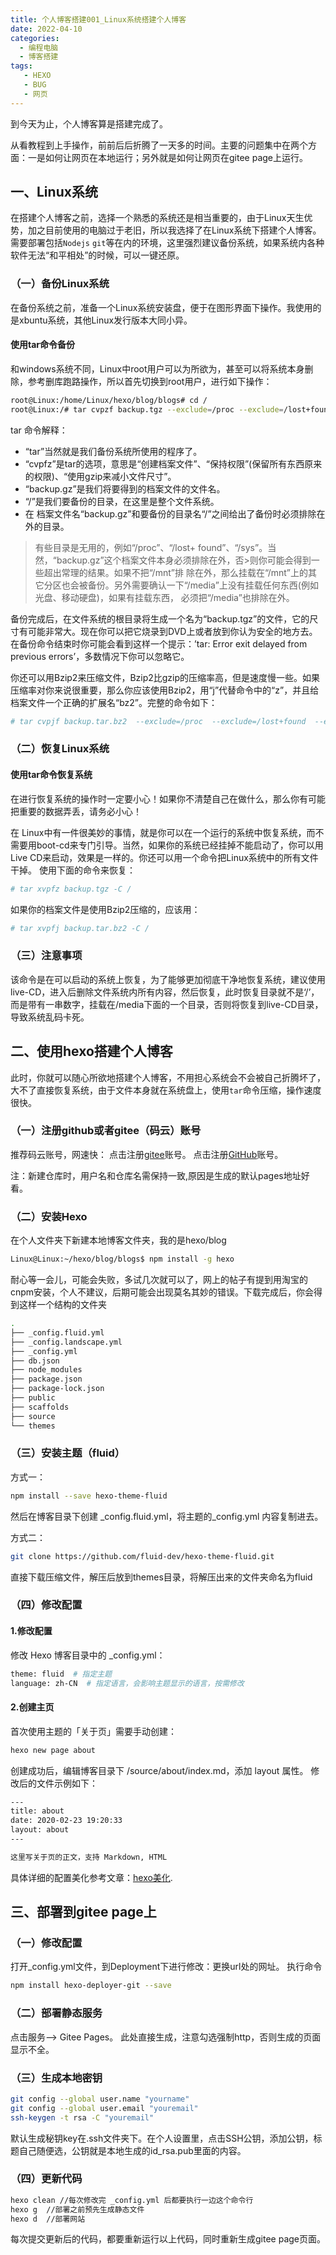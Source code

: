 ```yaml
---
title: 个人博客搭建001_Linux系统搭建个人博客
date: 2022-04-10 
categories:
  - 编程电脑
  - 博客搭建
tags: 
   - HEXO
   - BUG
   - 网页	
---
```

到今天为止，个人博客算是搭建完成了。
<!-- more -->
从看教程到上手操作，前前后后折腾了一天多的时间。主要的问题集中在两个方面：一是如何让网页在本地运行；另外就是如何让网页在gitee page上运行。

## 一、Linux系统

在搭建个人博客之前，选择一个熟悉的系统还是相当重要的，由于Linux天生优势，加之目前使用的电脑过于老旧，所以我选择了在Linux系统下搭建个人博客。需要部署包括`Nodejs` `git`等在内的环境，这里强烈建议备份系统，如果系统内各种软件无法“和平相处”的时候，可以一键还原。

### （一）备份Linux系统

在备份系统之前，准备一个Linux系统安装盘，便于在图形界面下操作。我使用的是xbuntu系统，其他Linux发行版本大同小异。

#### 使用tar命令备份

和windows系统不同，Linux中root用户可以为所欲为，甚至可以将系统本身删除，参考删库跑路操作，所以首先切换到root用户，进行如下操作：

```bash
root@Linux:/home/Linux/hexo/blog/blogs# cd /
root@Linux:/# tar cvpzf backup.tgz --exclude=/proc --exclude=/lost+found --exclude=/backup.tgz --exclude=/mnt --exclude=/sys /

```

tar 命令解释：

- “tar”当然就是我们备份系统所使用的程序了。
- “cvpfz”是tar的选项，意思是“创建档案文件”、“保持权限”(保留所有东西原来的权限)、“使用gzip来减小文件尺寸”。
- “backup.gz”是我们将要得到的档案文件的文件名。
- “/”是我们要备份的目录，在这里是整个文件系统。
- 在 档案文件名“backup.gz”和要备份的目录名“/”之间给出了备份时必须排除在外的目录。

> 有些目录是无用的，例如“/proc”、“/lost+ found”、“/sys”。当然，“backup.gz”这个档案文件本身必须排除在外，否>则你可能会得到一些超出常理的结果。如果不把“/mnt”排 除在外，那么挂载在“/mnt”上的其它分区也会被备份。另外需要确认一下“/media”上没有挂载任何东西(例如光盘、移动硬盘)，如果有挂载东西， 必须把“/media”也排除在外。

备份完成后，在文件系统的根目录将生成一个名为“backup.tgz”的文件，它的尺寸有可能非常大。现在你可以把它烧录到DVD上或者放到你认为安全的地方去。在备份命令结束时你可能会看到这样一个提示：’tar: Error exit delayed from previous errors’，多数情况下你可以忽略它。

你还可以用Bzip2来压缩文件，Bzip2比gzip的压缩率高，但是速度慢一些。如果压缩率对你来说很重要，那么你应该使用Bzip2，用“j”代替命令中的“z”，并且给档案文件一个正确的扩展名“bz2”。完整的命令如下：

```bash
# tar cvpjf backup.tar.bz2  --exclude=/proc  --exclude=/lost+found  --exclude=/backup.tar.bz2  --exclude=/mnt  --exclude=/sys /
```

### （二）恢复Linux系统

#### 使用tar命令恢复系统

在进行恢复系统的操作时一定要小心！如果你不清楚自己在做什么，那么你有可能把重要的数据弄丢，请务必小心！

在 Linux中有一件很美妙的事情，就是你可以在一个运行的系统中恢复系统，而不需要用boot-cd来专门引导。当然，如果你的系统已经挂掉不能启动了，你可以用Live CD来启动，效果是一样的。你还可以用一个命令把Linux系统中的所有文件干掉。
使用下面的命令来恢复：

```bash
# tar xvpfz backup.tgz -C /
```

如果你的档案文件是使用Bzip2压缩的，应该用：

```bash
# tar xvpfj backup.tar.bz2 -C /
```

### （三）注意事项

该命令是在可以启动的系统上恢复，为了能够更加彻底干净地恢复系统，建议使用live-CD，进入后删除文件系统内所有内容，然后恢复，此时恢复目录就不是‘/’，而是带有一串数字，挂载在/media下面的一个目录，否则将恢复到live-CD目录，导致系统乱码卡死。

## 二、使用hexo搭建个人博客

此时，你就可以随心所欲地搭建个人博客，不用担心系统会不会被自己折腾坏了，大不了直接恢复系统，由于文件本身就在系统盘上，使用`tar`命令压缩，操作速度很快。

### （一）注册github或者gitee（码云）账号

推荐码云账号，网速快：
点击注册[gitee](https://gitee.com/)账号。
点击注册[GitHub](https://github.com/)账号。

注：新建仓库时，用户名和仓库名需保持一致,原因是生成的默认pages地址好看。

### （二）安装Hexo

在个人文件夹下新建本地博客文件夹，我的是hexo/blog

```bash
Linux@Linux:~/hexo/blog/blogs$ npm install -g hexo
```

耐心等一会儿，可能会失败，多试几次就可以了，网上的帖子有提到用淘宝的cnpm安装，个人不建议，后期可能会出现莫名其妙的错误。下载完成后，你会得到这样一个结构的文件夹

```bash
.
├── _config.fluid.yml
├── _config.landscape.yml
├── _config.yml
├── db.json
├── node_modules
├── package.json
├── package-lock.json
├── public
├── scaffolds
├── source
└── themes

```

### （三）安装主题（fluid）

方式一：

```bash
npm install --save hexo-theme-fluid
```

然后在博客目录下创建 _config.fluid.yml，将主题的_config.yml 内容复制进去。

方式二：

```bash
git clone https://github.com/fluid-dev/hexo-theme-fluid.git
```

直接下载压缩文件，解压后放到themes目录，将解压出来的文件夹命名为fluid

### （四）修改配置

#### 1.修改配置

修改 Hexo 博客目录中的 _config.yml：

```bash
theme: fluid  # 指定主题
language: zh-CN  # 指定语言，会影响主题显示的语言，按需修改
```

#### 2.创建主页

首次使用主题的「关于页」需要手动创建：

```bash
hexo new page about
```

创建成功后，编辑博客目录下 /source/about/index.md，添加 layout 属性。
修改后的文件示例如下：

```bash
---
title: about
date: 2020-02-23 19:20:33
layout: about
---

这里写关于页的正文，支持 Markdown, HTML
```

具体详细的配置美化参考文章：[hexo美化](https://blog.csdn.net/weixin_49270402/article/details/117672195).

## 三、部署到gitee page上

### （一）修改配置

打开_config.yml文件，到Deployment下进行修改：更换url处的网址。
执行命令

```bash
npm install hexo-deployer-git --save

```

### （二）部署静态服务

点击服务--> Gitee Pages。
此处直接生成，注意勾选强制http，否则生成的页面显示不全。

### （三）生成本地密钥

```bash
git config --global user.name "yourname"
git config --global user.email "youremail"
ssh-keygen -t rsa -C "youremail"
```

默认生成秘钥key在\.ssh文件夹下。在个人设置里，点击SSH公钥，添加公钥，标题自己随便选，公钥就是本地生成的id_rsa.pub里面的内容。

### （四）更新代码

```bash
hexo clean //每次修改完 _config.yml 后都要执行一边这个命令行
hexo g  //部署之前预先生成静态文件
hexo d  //部署网站
```

每次提交更新后的代码，都要重新运行以上代码，同时重新生成gitee page页面。

